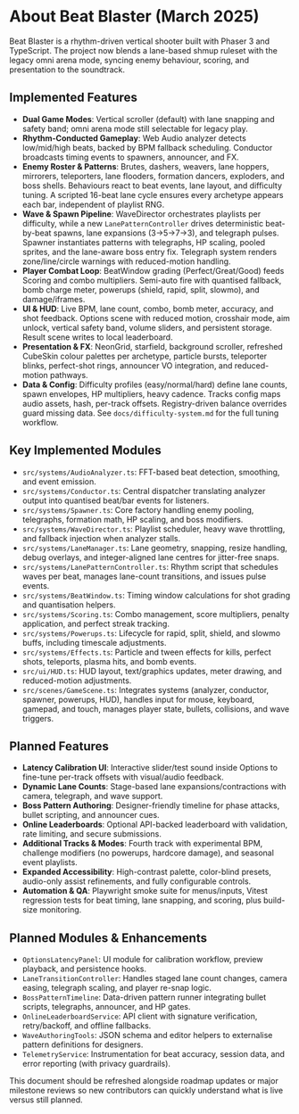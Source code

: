 # About Beat Blaster (March 2025)

Beat Blaster is a rhythm-driven vertical shooter built with Phaser 3 and TypeScript. The project now blends a lane-based shmup ruleset with the legacy omni arena mode, syncing enemy behaviour, scoring, and presentation to the soundtrack.

## Implemented Features
- **Dual Game Modes**: Vertical scroller (default) with lane snapping and safety band; omni arena mode still selectable for legacy play.
- **Rhythm-Conducted Gameplay**: Web Audio analyzer detects low/mid/high beats, backed by BPM fallback scheduling. Conductor broadcasts timing events to spawners, announcer, and FX.
- **Enemy Roster & Patterns**: Brutes, dashers, weavers, lane hoppers, mirrorers, teleporters, lane flooders, formation dancers, exploders, and boss shells. Behaviours react to beat events, lane layout, and difficulty tuning. A scripted 16-beat lane cycle ensures every archetype appears each bar, independent of playlist RNG.
- **Wave & Spawn Pipeline**: WaveDirector orchestrates playlists per difficulty, while a new `LanePatternController` drives deterministic beat-by-beat spawns, lane expansions (3→5→7→3), and telegraph pulses. Spawner instantiates patterns with telegraphs, HP scaling, pooled sprites, and the lane-aware boss entry fix. Telegraph system renders zone/line/circle warnings with reduced-motion handling.
- **Player Combat Loop**: BeatWindow grading (Perfect/Great/Good) feeds Scoring and combo multipliers. Semi-auto fire with quantised fallback, bomb charge meter, powerups (shield, rapid, split, slowmo), and damage/iframes.
- **UI & HUD**: Live BPM, lane count, combo, bomb meter, accuracy, and shot feedback. Options scene with reduced motion, crosshair mode, aim unlock, vertical safety band, volume sliders, and persistent storage. Result scene writes to local leaderboard.
- **Presentation & FX**: NeonGrid, starfield, background scroller, refreshed CubeSkin colour palettes per archetype, particle bursts, teleporter blinks, perfect-shot rings, announcer VO integration, and reduced-motion pathways.
- **Data & Config**: Difficulty profiles (easy/normal/hard) define lane counts, spawn envelopes, HP multipliers, heavy cadence. Tracks config maps audio assets, hash, per-track offsets. Registry-driven balance overrides guard missing data. See `docs/difficulty-system.md` for the full tuning workflow.

## Key Implemented Modules
- `src/systems/AudioAnalyzer.ts`: FFT-based beat detection, smoothing, and event emission.
- `src/systems/Conductor.ts`: Central dispatcher translating analyzer output into quantised beat/bar events for listeners.
- `src/systems/Spawner.ts`: Core factory handling enemy pooling, telegraphs, formation math, HP scaling, and boss modifiers.
- `src/systems/WaveDirector.ts`: Playlist scheduler, heavy wave throttling, and fallback injection when analyzer stalls.
- `src/systems/LaneManager.ts`: Lane geometry, snapping, resize handling, debug overlays, and integer-aligned lane centres for jitter-free snaps.
- `src/systems/LanePatternController.ts`: Rhythm script that schedules waves per beat, manages lane-count transitions, and issues pulse events.
- `src/systems/BeatWindow.ts`: Timing window calculations for shot grading and quantisation helpers.
- `src/systems/Scoring.ts`: Combo management, score multipliers, penalty application, and perfect streak tracking.
- `src/systems/Powerups.ts`: Lifecycle for rapid, split, shield, and slowmo buffs, including timescale adjustments.
- `src/systems/Effects.ts`: Particle and tween effects for kills, perfect shots, teleports, plasma hits, and bomb events.
- `src/ui/HUD.ts`: HUD layout, text/graphics updates, meter drawing, and reduced-motion adjustments.
- `src/scenes/GameScene.ts`: Integrates systems (analyzer, conductor, spawner, powerups, HUD), handles input for mouse, keyboard, gamepad, and touch, manages player state, bullets, collisions, and wave triggers.

## Planned Features
- **Latency Calibration UI**: Interactive slider/test sound inside Options to fine-tune per-track offsets with visual/audio feedback.
- **Dynamic Lane Counts**: Stage-based lane expansions/contractions with camera, telegraph, and wave support.
- **Boss Pattern Authoring**: Designer-friendly timeline for phase attacks, bullet scripting, and announcer cues.
- **Online Leaderboards**: Optional API-backed leaderboard with validation, rate limiting, and secure submissions.
- **Additional Tracks & Modes**: Fourth track with experimental BPM, challenge modifiers (no powerups, hardcore damage), and seasonal event playlists.
- **Expanded Accessibility**: High-contrast palette, color-blind presets, audio-only assist refinements, and fully configurable controls.
- **Automation & QA**: Playwright smoke suite for menus/inputs, Vitest regression tests for beat timing, lane snapping, and scoring, plus build-size monitoring.

## Planned Modules & Enhancements
- `OptionsLatencyPanel`: UI module for calibration workflow, preview playback, and persistence hooks.
- `LaneTransitionController`: Handles staged lane count changes, camera easing, telegraph scaling, and player re-snap logic.
- `BossPatternTimeline`: Data-driven pattern runner integrating bullet scripts, telegraphs, announcer, and HP gates.
- `OnlineLeaderboardService`: API client with signature verification, retry/backoff, and offline fallbacks.
- `WaveAuthoringTools`: JSON schema and editor helpers to externalise pattern definitions for designers.
- `TelemetryService`: Instrumentation for beat accuracy, session data, and error reporting (with privacy guardrails).

This document should be refreshed alongside roadmap updates or major milestone reviews so new contributors can quickly understand what is live versus still planned.
